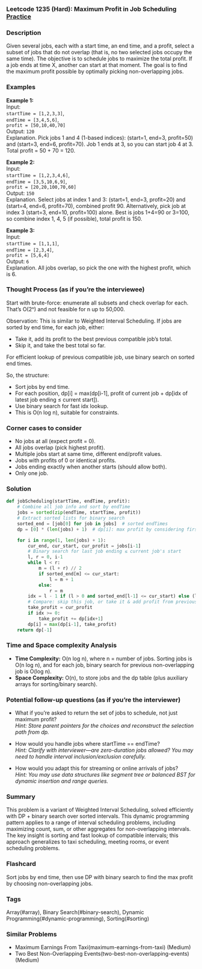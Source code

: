 ### Leetcode 1235 (Hard): Maximum Profit in Job Scheduling [Practice](https://leetcode.com/problems/maximum-profit-in-job-scheduling)

### Description  
Given several jobs, each with a start time, an end time, and a profit, select a subset of jobs that do not overlap (that is, no two selected jobs occupy the same time). The objective is to schedule jobs to maximize the total profit. If a job ends at time X, another can start at that moment. The goal is to find the maximum profit possible by optimally picking non-overlapping jobs.

### Examples  

**Example 1:**  
Input:  
`startTime = [1,2,3,3]`,  
`endTime = [3,4,5,6]`,  
`profit = [50,10,40,70]`  
Output: `120`  
Explanation. Pick jobs 1 and 4 (1-based indices): (start=1, end=3, profit=50) and (start=3, end=6, profit=70). Job 1 ends at 3, so you can start job 4 at 3. Total profit = 50 + 70 = 120.

**Example 2:**  
Input:  
`startTime = [1,2,3,4,6]`,  
`endTime = [3,5,10,6,9]`,  
`profit = [20,20,100,70,60]`  
Output: `150`  
Explanation. Select jobs at index 1 and 3: (start=1, end=3, profit=20) and (start=4, end=6, profit=70), combined profit 90. Alternatively, pick job at index 3 (start=3, end=10, profit=100) alone. Best is jobs 1+4=90 or 3=100, so combine index 1, 4, 5 (if possible), total profit is 150.

**Example 3:**  
Input:  
`startTime = [1,1,1]`,  
`endTime = [2,3,4]`,  
`profit = [5,6,4]`  
Output: `6`  
Explanation. All jobs overlap, so pick the one with the highest profit, which is 6.

### Thought Process (as if you’re the interviewee)  
Start with brute-force: enumerate all subsets and check overlap for each. That’s O(2ⁿ) and not feasible for n up to 50,000.

Observation: This is similar to Weighted Interval Scheduling. If jobs are sorted by end time, for each job, either:
- Take it, add its profit to the best previous compatible job’s total.
- Skip it, and take the best total so far.

For efficient lookup of previous compatible job, use binary search on sorted end times.

So, the structure:
- Sort jobs by end time.
- For each position, dp[i] = max(dp[i-1], profit of current job + dp[idx of latest job ending ≤ current start]).
- Use binary search for fast idx lookup.
- This is O(n log n), suitable for constraints.

### Corner cases to consider  
- No jobs at all (expect profit = 0).
- All jobs overlap (pick highest profit).
- Multiple jobs start at same time, different end/profit values.
- Jobs with profits of 0 or identical profits.
- Jobs ending exactly when another starts (should allow both).
- Only one job.

### Solution

```python
def jobScheduling(startTime, endTime, profit):
    # Combine all job info and sort by endTime
    jobs = sorted(zip(endTime, startTime, profit))
    # Extract sorted lists for binary search
    sorted_end = [job[0] for job in jobs]  # sorted endTimes
    dp = [0] * (len(jobs) + 1)  # dp[i]: max profit by considering first i jobs

    for i in range(1, len(jobs) + 1):
        cur_end, cur_start, cur_profit = jobs[i-1]
        # Binary search for last job ending ≤ current job's start
        l, r = 0, i-1
        while l < r:
            m = (l + r) // 2
            if sorted_end[m] <= cur_start:
                l = m + 1
            else:
                r = m
        idx = l - 1 if (l > 0 and sorted_end[l-1] <= cur_start) else (l if sorted_end[l] <= cur_start else -1)
        # Compare: skip this job, or take it & add profit from previous non-overlapping
        take_profit = cur_profit
        if idx >= 0:
            take_profit += dp[idx+1]
        dp[i] = max(dp[i-1], take_profit)
    return dp[-1]
```

### Time and Space complexity Analysis  

- **Time Complexity:** O(n log n), where n = number of jobs. Sorting jobs is O(n log n), and for each job, binary search for previous non-overlapping job is O(log n).
- **Space Complexity:** O(n), to store jobs and the dp table (plus auxiliary arrays for sorting/binary search).

### Potential follow-up questions (as if you’re the interviewer)  

- What if you’re asked to return the set of jobs to schedule, not just maximum profit?  
  *Hint: Store parent pointers for the choices and reconstruct the selection path from dp.*

- How would you handle jobs where startTime == endTime?  
  *Hint: Clarify with interviewer—are zero-duration jobs allowed? You may need to handle interval inclusion/exclusion carefully.*

- How would you adapt this for streaming or online arrivals of jobs?  
  *Hint: You may use data structures like segment tree or balanced BST for dynamic insertion and range queries.*

### Summary
This problem is a variant of Weighted Interval Scheduling, solved efficiently with DP + binary search over sorted intervals. This dynamic programming pattern applies to a range of interval scheduling problems, including maximizing count, sum, or other aggregates for non-overlapping intervals. The key insight is sorting and fast lookup of compatible intervals; this approach generalizes to taxi scheduling, meeting rooms, or event scheduling problems.


### Flashcard
Sort jobs by end time, then use DP with binary search to find the max profit by choosing non-overlapping jobs.

### Tags
Array(#array), Binary Search(#binary-search), Dynamic Programming(#dynamic-programming), Sorting(#sorting)

### Similar Problems
- Maximum Earnings From Taxi(maximum-earnings-from-taxi) (Medium)
- Two Best Non-Overlapping Events(two-best-non-overlapping-events) (Medium)
